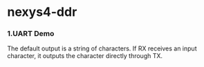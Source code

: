# nexys4-ddr
### 1.UART Demo
  The default output is a string of characters. If RX receives an input character, it outputs the character directly through TX.
